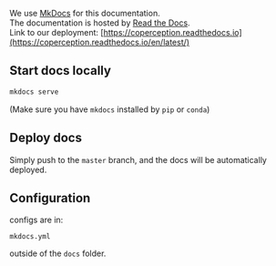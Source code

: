We use [MkDocs](https://www.mkdocs.org/) for this documentation. \
The documentation is hosted by [Read the Docs](https://docs.readthedocs.io/en/stable/intro/getting-started-with-mkdocs.html).  
Link to our deployment: [https://coperception.readthedocs.io](https://coperception.readthedocs.io/en/latest/)  

## Start docs locally

```bash
mkdocs serve
```
(Make sure you have `mkdocs` installed by `pip` or `conda`)

## Deploy docs
Simply push to the `master` branch, and the docs will be automatically deployed.

## Configuration
configs are in:
```
mkdocs.yml
```
outside of the `docs` folder.
